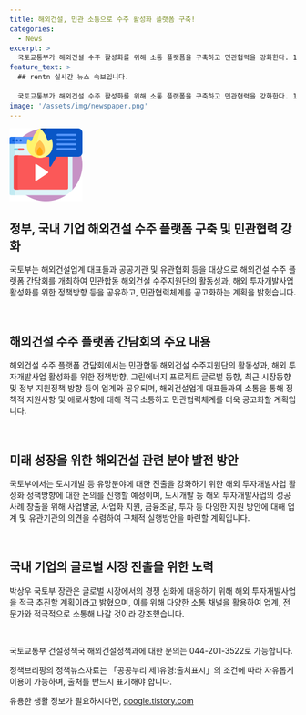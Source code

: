 ```yaml
---
title: 해외건설, 민관 소통으로 수주 활성화 플랫폼 구축!
categories:
  - News
excerpt: >
  국토교통부가 해외건설 수주 활성화를 위해 소통 플랫폼을 구축하고 민관협력을 강화한다. 11일 서울에서 해외건설업계 대표 및 관련 기관이 참석하는 간담회를 개최할 예정이며, 이를 통해 해외건설 수주지원단의 활동성과 정부의 지원정책 등을 업계와 공유할 계획이다. 또한, 해외건설 수주 확대를 위한 정책적 지원사항에 대해 논의하고 성공사례를 발굴해 나갈 계획이다. 국토부 장관은 이를 통해 해외 투자개발사업과 그린에너지 등 다양한 소통 채널을 활용해 적극적으로 소통할 것을 강조했다.
feature_text: >
  ## rentn 실시간 뉴스 속보입니다.

  국토교통부가 해외건설 수주 활성화를 위해 소통 플랫폼을 구축하고 민관협력을 강화한다. 11일 서울에서 해외건설업계 대표 및 관련 기관이 참석하는 간담회를 개최할 예정이며, 이를 통해 해외건설 수주지원단의 활동성과 정부의 지원정책 등을 업계와 공유할 계획이다. 또한, 해외건설 수주 확대를 위한 정책적 지원사항에 대해 논의하고 성공사례를 발굴해 나갈 계획이다. 국토부 장관은 이를 통해 해외 투자개발사업과 그린에너지 등 다양한 소통 채널을 활용해 적극적으로 소통할 것을 강조했다.
image: '/assets/img/newspaper.png'
---
```


<p><img src="/assets/img/news.png" alt="rentncar 속보" /></p>

<h2 data-ke-size="size26">정부, 국내 기업 해외건설 수주 플랫폼 구축 및 민관협력 강화</h2>

<p>국토부는 해외건설업계 대표들과 공공기관 및 유관협회 등을 대상으로 해외건설 수주 플랫폼 간담회를 개최하여 민관합동 해외건설 수주지원단의 활동성과, 해외 투자개발사업 활성화를 위한 정책방향 등을 공유하고, 민관협력체계를 공고화하는 계획을 밝혔습니다.</p>

<p data-ke-size="size16">&nbsp;</p>

<h2>해외건설 수주 플랫폼 간담회의 주요 내용</h2>

<p>해외건설 수주 플랫폼 간담회에서는 민관합동 해외건설 수주지원단의 활동성과, 해외 투자개발사업 활성화를 위한 정책방향, 그린에너지 프로젝트 글로벌 동향, 최근 시장동향 및 정부 지원정책 방향 등이 업계와 공유되며, 해외건설업계 대표들과의 소통을 통해 정책적 지원사항 및 애로사항에 대해 적극 소통하고 민관협력체계를 더욱 공고화할 계획입니다.</p>

<p data-ke-size="size16">&nbsp;</p>

<h2>미래 성장을 위한 해외건설 관련 분야 발전 방안</h2>

<p>국토부에서는 도시개발 등 유망분야에 대한 진출을 강화하기 위한 해외 투자개발사업 활성화 정책방향에 대한 논의를 진행할 예정이며, 도시개발 등 해외 투자개발사업의 성공사례 창출을 위해 사업발굴, 사업화 지원, 금융조달, 투자 등 다양한 지원 방안에 대해 업계 및 유관기관의 의견을 수렴하여 구체적 실행방안을 마련할 계획입니다.</p>

<p data-ke-size="size16">&nbsp;</p>

<h2>국내 기업의 글로벌 시장 진출을 위한 노력</h2>

<p>박상우 국토부 장관은 글로벌 시장에서의 경쟁 심화에 대응하기 위해 해외 투자개발사업을 적극 추진할 계획이라고 밝혔으며, 이를 위해 다양한 소통 채널을 활용하여 업계, 전문가와 적극적으로 소통해 나갈 것이라 강조했습니다.</p>

<p data-ke-size="size16">&nbsp;</p>

<p>국토교통부 건설정책국 해외건설정책과에 대한 문의는 044-201-3522로 가능합니다.</p>

<p>정책브리핑의 정책뉴스자료는 「공공누리 제1유형:출처표시」의 조건에 따라 자유롭게 이용이 가능하며, 출처를 반드시 표기해야 합니다.</p>
유용한 생활 정보가 필요하시다면, <a href="https://qoogle.tistory.com" rel="dofollow">qoogle.tistory.com</a>


